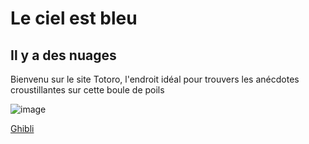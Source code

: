 # Le ciel est bleu
## Il y a des nuages 

Bienvenu sur le site Totoro, l'endroit idéal pour trouvers les anécdotes croustillantes sur cette boule de poils

![image](https://github.com/user-attachments/assets/b1e3bada-5613-41a5-aa32-8e66c7d50c84)

[Ghibli](test2)
